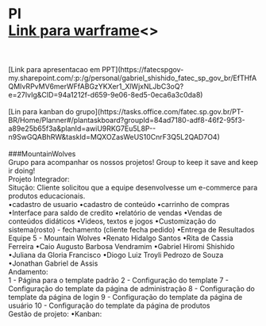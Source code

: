 # PI<br> [Link para warframe](https://www.figma.com/proto/Sffj2QonJOJ54BU4vc3pn2/SITE-EDUCANDO-PI?node-id=23%3A10&scaling=scale-down)<>
<br>
<br> [Link para apresentacao em PPT](https://fatecspgov-my.sharepoint.com/:p:/g/personal/gabriel_shishido_fatec_sp_gov_br/EfTHfAQMIvRPvMV6merWFfABGzYKXer1_XlWjxNLJbC3oQ?e=27IvIg&CID=94a1212f-d659-9e06-8ed5-0eca6a3c0da8)
<br>
<br> [Lin para kanban do grupo](https://tasks.office.com/fatec.sp.gov.br/PT-BR/Home/Planner#/plantaskboard?groupId=84ad7180-adf8-46f2-95f3-a89e25b65f3a&planId=awiU9RKG7Eu5L8P--n9SwGQABhRW&taskId=MQXOZasWeUS10CnrF3Q5L2QAD7O4)
<br>
<br>###MountainWolves
<br>Grupo para acompanhar os nossos projetos! Group to keep it save and keep ir doing!
<br>Projeto Integrador:
<br>Situção: Cliente solicitou que a equipe desenvolvesse um e-commerce para produtos educacionais.
<br>•cadastro de usuario •cadastro de conteúdo •carrinho de compras •Interface para saldo de credito •relatório de vendas •Vendas de conteúdos didáticos •Videos, textos e jogos •Customização do sistema(rosto) - fechamento (cliente fecha pedido) •Entrega de Resultados
<br>Equipe 5 - Mountain Wolves •Renato Hidalgo Santos •Rita de Cassia Ferreira •Caio Augusto Barbosa Vendramim •Gabriel Hiromi Shishido •Juliana da Gloria Francisco •Diogo Luiz Troyli Pedrozo de Souza •Jonathan Gabriel de Assis
<br>Andamento:
<br>1 - Página para o template padrão 2 - Configuração do template 7 - Configuração do template da página de administração 8 - Configuração do template da página de login 9 - Configuração do template da página de usuário 10 - Configuração do template da página de produtos
<br>Gestão de projeto: •Kanban:
